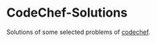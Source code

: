 # CodeChef-Solutions
Solutions of some selected problems of <a href="www.codechef.com">codechef</a>.
